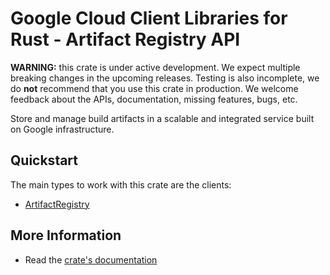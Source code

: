 # Google Cloud Client Libraries for Rust - Artifact Registry API

<!-- Code generated by sidekick. DO NOT EDIT. -->

**WARNING:** this crate is under active development. We expect multiple breaking
changes in the upcoming releases. Testing is also incomplete, we do **not**
recommend that you use this crate in production. We welcome feedback about the
APIs, documentation, missing features, bugs, etc.

Store and manage build artifacts in a scalable and integrated service built
on Google infrastructure.

## Quickstart

The main types to work with this crate are the clients:

* [ArtifactRegistry]

## More Information

* Read the [crate's documentation](https://docs.rs/google-cloud-artifactregistry-v1/latest/google-cloud-artifactregistry-v1)

[ArtifactRegistry]: https://docs.rs/google-cloud-artifactregistry-v1/latest/google_cloud_artifactregistry_v1/client/struct.ArtifactRegistry.html
